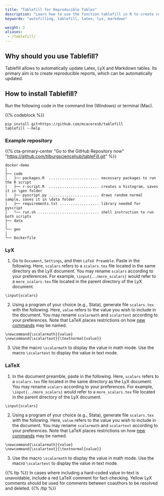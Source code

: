```yaml
---
title: "Tablefill for Reproducible Tables"
description: "Learn how to use the function tablefill in R to create reproducible tables and autofill values."
keywords: "autofilling, tablefill, latex, lyx, markdown"

weight: 3
aliases:
 - /tablefill/
---
```


## Why should you use Tablefill?

Tablefill allows to automatically update Latex, LyX and Markdown tables. Its primary aim is to create reproducible reports, which can be automatically updated.

## How to install Tablefill?
Run the following code in the command line (Windows) or terminal (Mac).

{{% codeblock %}}
```shell script
pip install git+https://github.com/mcaceresb/tablefill
tablefill --help
```

### Example repository


{{% cta-primary-center "Go to the GitHub Repository now" "https://github.com/tilburgsciencehub/tableFill.git" %}}



```text
docker-demo
│
├── code
│   ├── packages.R  ....................... necessary packages to run the R script
│   ├── r-script.R  ....................... creates a histogram, saves it in \gen folder
│   ├── pyscript.py ....................... draws random normal sample, saves it in \data folder
│   ├── requirements.txt .................. library needed for pyscript
│   └── run.sh ............................ shell instruction to run both scripts
├── data
│   
└── gen
│
└── Dockerfile
```





### LyX

1. Go to `Document`, `Settings`, and then `LaTeX Preamble`. Paste in the following. Here, `scalars` refers to a `scalars.tex` file located in the same directory as the LyX document. You may rename `scalars` according to your preferences. For example, `\input{../more_scalars}` would refer to a `more_scalars.tex` file located in the parent directory of the LyX document.

```
\input{scalars}
```

2. Using a program of your choice (e.g., Stata), generate file `scalars.tex` with the following. Here, `value` refers to the value you wish to include in the document. You may rename `scalarmath` and `scalartext` according to your preferences. Note that LaTeX places restrictions on how [new commands](https://en.wikibooks.org/wiki/LaTeX/Macros#New_commands) may be named.

```
\newcommand{\scalarmath}{value}
\newcommand{\scalartext}{\textnormal{value}}
```

3. Use the macro `\scalarmath` to display the value in math mode. Use the macro `\scalartext` to display the value in text mode.

### LaTeX

1. In the document preamble, paste in the following. Here, `scalars` refers to a `scalars.tex` file located in the same directory as the LyX document. You may rename `scalars` according to your preferences. For example, `\input{../more_scalars}` would refer to a `more_scalars.tex` file located in the parent directory of the LyX document.

```
\input{scalars}
```

2. Using a program of your choice (e.g., Stata), generate file `scalars.tex` with the following. Here, `value` refers to the value you wish to include in the document. You may rename `scalarmath` and `scalartext` according to your preferences. Note that LaTeX places restrictions on how [new commands](https://en.wikibooks.org/wiki/LaTeX/Macros#New_commands) may be named.

```
\newcommand{\scalarmath}{value}
\newcommand{\scalartext}{\textnormal{value}}
```  

3. Use the macro `\scalarmath` to display the value in math mode. Use the macro `\scalartext` to display the value in text mode.

{{% tip %}}
In cases where including a hard-coded value in-text is unavoidable, include a red LaTeX comment for fact-checking. Yellow LyX comments should be used for comments between coauthors to be resolved and deleted.
{{% /tip %}}
